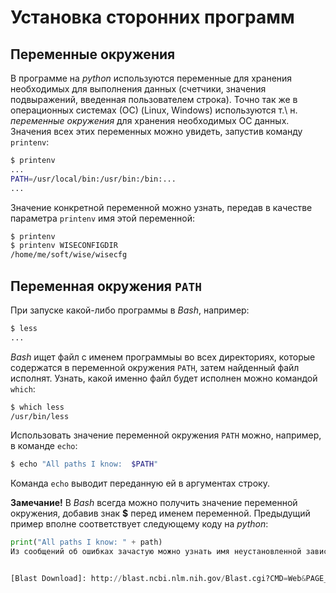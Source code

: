 
Установка сторонних программ
=================================

Переменные окружения
-------------------------

В программе на _python_ используются переменные для хранения необходимых для выполнения
данных (счетчики, значения подвыражений, введенная пользователем строка). Точно так же
в операционных системах (ОС) (Linux, Windows) используются т.\ н. _переменные окружения_
для хранения необходимых ОС данных. Значения всех этих переменных можно увидеть, запустив
команду `printenv`:

~~~bash
$ printenv
...
PATH=/usr/local/bin:/usr/bin:/bin:...
...
~~~

Значение конкретной переменной можно узнать, передав в качестве параметра `printenv` имя
этой переменной:

~~~bash
$ printenv
$ printenv WISECONFIGDIR
/home/me/soft/wise/wisecfg
~~~

Переменная окружения `PATH`
--------------------------------
При запуске какой-либо программы в _Bash_, например:

~~~bash
$ less
...
~~~

_Bash_ ищет файл с именем программыы во всех директориях, которые содержатся в переменной окружения
`PATH`, затем найденный файл исполнят. Узнать, какой именно файл будет исполнен можно
 командой `which`:

~~~bash
$ which less
/usr/bin/less
~~~

Использовать значение переменной окружения `PATH` можно, например, в команде `echo`:

~~~bash
$ echo "All paths I know:  $PATH"
~~~

Команда `echo` выводит переданную ей в аргументах строку.

__Замечание!__ В _Bash_ всегда можно получить значение
переменной окружения, добавив знак __$__ перед именем переменной.
Предыдущий пример вполне соответствует следующему коду на _python_:

~~~python
print("All paths I know: " + path)
Из сообщений об ошибках зачастую можно узнать имя неустановленной зависимости.


[Blast Download]: http://blast.ncbi.nlm.nih.gov/Blast.cgi?CMD=Web&PAGE_TYPE=BlastDocs&DOC_TYPE=Download
